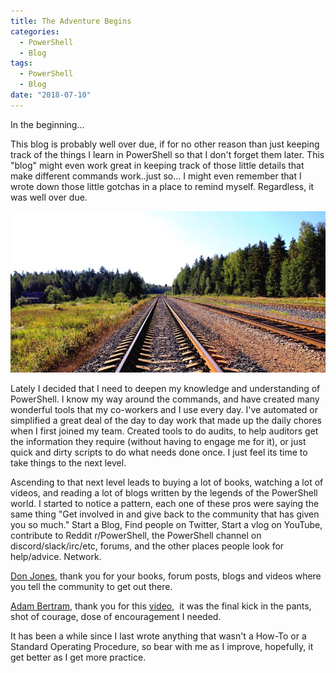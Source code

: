 ```yaml
---
title: The Adventure Begins
categories:
  - PowerShell
  - Blog  
tags:
  - PowerShell
  - Blog
date: "2018-07-10"
---
```


<head>
<meta name="twitter:card" content="summary_large_image">
<meta name="twitter:site" content="@The_Scott_Hurst">
<meta name="twitter:creator" content="@The_Scott_Hurst">
<meta name="twitter:title" content="PowerShell: The Adventure Begins!">
<meta name="twitter:description" content="Welcome hero! Gather your sword and gird up your loins, it is time to set off on an ADVENTURE!">
<meta name="twitter:image" content="https://p0wershell.com/wp-content/uploads/2016/08/PowerShell-logo.png">
</head>
In the beginning...


This blog is probably well over due, if for no other reason than just keeping track of the things I learn in PowerShell so that I don't forget them later.  This "blog" might even work great in keeping track of those little details that make different commands work..just so... I might even remember that I wrote down those little gotchas in a place to remind myself. Regardless, it was well over due.

![Train Tracks](./traintrack.jpg)

Lately I decided that I need to deepen my knowledge and understanding of PowerShell.  I know my way around the commands, and have created many wonderful tools that my co-workers and I use every day. I've automated or simplified a great deal of the day to day work that made up the daily chores when I first joined my team. Created tools to do audits, to help auditors get the information they require (without having to engage me for it), or just quick and dirty scripts to do what needs done once. I just feel its time to take things to the next level.



Ascending to that next level leads to buying a lot of books, watching a lot of videos, and reading a lot of blogs written by the legends of the PowerShell world. I started to notice a pattern, each one of these pros were saying the same thing "Get involved in and give back to the community that has given you so much." Start a Blog, Find people on Twitter, Start a vlog on YouTube, contribute to Reddit r/PowerShell, the PowerShell channel on discord/slack/irc/etc, forums, and the other places people look for help/advice. Network.



<a href="https://donjones.com/" target="_blank">Don Jones</a>, thank you for your books, forum posts, blogs and videos where you tell the community to get out there.



<a href="https://www.adamtheautomator.com/" target="_blank">Adam Bertram</a>, thank you for this <a href="https://youtu.be/Zbc6bjCHUvg" target="_blank">video</a>,&nbsp; it was the final kick in the pants, shot of courage, dose of encouragement I needed.



It has been a while since I last wrote anything that wasn't a How-To or a Standard Operating Procedure, so bear with me as I improve, hopefully, it get better as I get more practice.
